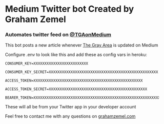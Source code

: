 # Medium Twitter bot Created by Graham Zemel  
### Automates twitter feed on [@TGAonMedium](twitter.com/tgaonmedium)
This bot posts a new article whenever [The Gray Area](medium.com/the-gray-area) is updated on Medium  

Configure .env to look like this and add these as config vars in heroku:  
```
CONSUMER_KEY=XXXXXXXXXXXXXXXXXXXXXXXXX

CONSUMER_KEY_SECRET=XXXXXXXXXXXXXXXXXXXXXXXXXXXXXXXXXXXXXXXXXXXXXXXXXX

ACCESS_TOKEN=XXXXXXXXXXXXXXXXXXXXXXXXXXXXXXXXXXXXXXXXXXXXXXXXXX

ACCESS_TOKEN_SECRET=XXXXXXXXXXXXXXXXXXXXXXXXXXXXXXXXXXXXXXXXXXXXX

BEARER_TOKEN=XXXXXXXXXXXXXXXXXXXXXXXXXXXXXXXXXXXXXXXXXXXXXXXXXXXXXXXXXXXXXXXXXXXXXXXXXXXXXXXXXXXXXXXXXXXXXXXXXXXXXXXXXXXXXXXX
```

These will all be from your Twitter app in your developer account

Feel free to contact me with any questions on [grahamzemel.com](grahamzemel.com/contact)